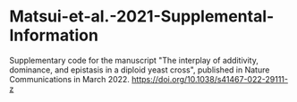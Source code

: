 # Matsui-et-al.-2021-Supplemental-Information
Supplementary code for the manuscript "The interplay of additivity, dominance, and epistasis in a diploid yeast cross", published in Nature Communications in March 2022. https://doi.org/10.1038/s41467-022-29111-z
